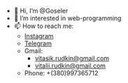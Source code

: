 - 👋 Hi, I’m @Goseler
- 👀 I’m interested in web-programming
- 📫 How to reach me:
  + [Instagram](https://www.instagram.com/rdkn.vtl/ "@rdkn.vtl")
  + [Telegram](https://t.me/rdkn_vtl "@rdkn_vtl")
  + Gmail: 
    + vitasik.rudkin@gmail.com
    + vitalii.rudkin@gmail.com
  + Phone: +(380)997365712

<!---
Goseler/Goseler is a ✨ special ✨ repository because its `README.md` (this file) appears on your GitHub profile.
You can click the Preview link to take a look at your changes.
--->
